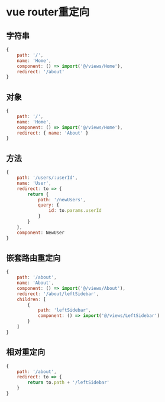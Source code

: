 # vue router重定向

## 字符串

```javascript
{
    path: '/',
    name: 'Home',
    component: () => import('@/views/Home'),
    redirect: '/about'
}
```

## 对象

```javascript
{
    path: '/',
    name: 'Home',
    component: () => import('@/views/Home'),
    redirect: { name: 'About' }
}
```

## 方法

```javascript
{
    path: '/users/:userId',
    name: 'User',
    redirect: to => {
        return {
            path: '/newUsers',
            query: {
                id: to.params.userId
            }
        }
    },
    component: NewUser
}
```

## 嵌套路由重定向

```javascript
{
    path: '/about',
    name: 'About',
    component: () => import('@/views/About'),
    redirect: '/about/leftSidebar',
    children: [
        {
            path: 'leftSidebar',
            component: () => import('@/views/LeftSidebar')
        }
    ]
}
```

## 相对重定向

```javascript
{
    path: '/about',
    redirect: to => {
        return to.path + '/leftSidebar'
    }
}
```
